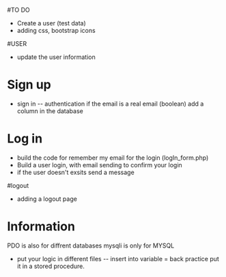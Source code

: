 #TO DO

- Create a user (test data)
- adding css, bootstrap icons

#USER
- update the user information 

# Sign up
- sign in -- authentication if the email is a real email (boolean) add a column in the database 

# Log in
- build the code for remember my email for the login (logIn_form.php)
- Build a user login, with email sending to confirm your login
- if the user doesn't exsits send a message

#logout
- adding a logout page


# Information
PDO is also for diffrent databases
mysqli is only for MYSQL 


- put your logic in different files 
-- insert into variable = back practice put it in a stored procedure. 





